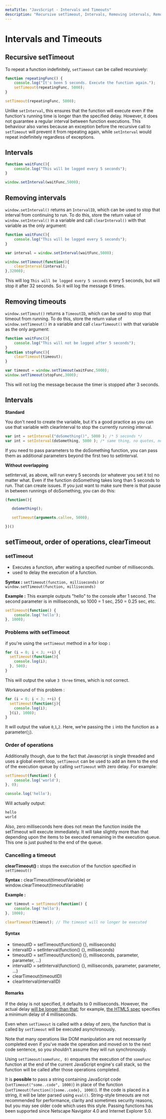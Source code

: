 ```yaml
---
metaTitle: "JavsScript - Intervals and Timeouts"
description: "Recursive setTimeout, Intervals, Removing intervals, Removing timeouts, Intervals, setTimeout, order of operations, clearTimeout"
---
```


# Intervals and Timeouts



## Recursive setTimeout


To repeat a function indefinitely, `setTimeout` can be called recursively:

```js
function repeatingFunc() {
    console.log("It's been 5 seconds. Execute the function again.");
    setTimeout(repeatingFunc, 5000);
}

setTimeout(repeatingFunc, 5000);

```

Unlike `setInterval`, this ensures that the function will execute even if the function's running time is longer than the specified delay. However, it does not guarantee a regular interval between function executions. This behaviour also varies because an exception before the recursive call to `setTimeout` will prevent it from repeating again, while `setInterval` would repeat indefinitely regardless of exceptions.



## Intervals


```js
function waitFunc(){
    console.log("This will be logged every 5 seconds");
}

window.setInterval(waitFunc,5000);

```



## Removing intervals


`window.setInterval()` returns an `IntervalID`, which can be used to stop that interval from continuing to run. To do this, store the return value of `window.setInterval()` in a variable and call `clearInterval()` with that variable as the only argument:

```js
function waitFunc(){
    console.log("This will be logged every 5 seconds");
}    

var interval = window.setInterval(waitFunc,5000);

window.setTimeout(function(){
    clearInterval(interval);
},32000);

```

This will log `This will be logged every 5 seconds` every 5 seconds, but will stop it after 32 seconds. So it will log the message 6 times.



## Removing timeouts


`window.setTimout()` returns a `TimeoutID`, which can be used to stop that timeout from running. To do this, store the return value of `window.setTimeout()` in a variable and call `clearTimeout()` with that variable as the only argument:

```js
function waitFunc(){
    console.log("This will not be logged after 5 seconds");
}
function stopFunc(){
    clearTimeout(timeout);
}

var timeout = window.setTimeout(waitFunc,5000);
window.setTimeout(stopFunc,3000);

```

This will not log the message because the timer is stopped after 3 seconds.



## Intervals


**Standard**

You don't need to create the variable, but it's a good practice as you can use that variable with clearInterval to stop the currently running interval.

```js
var int = setInterval("doSomething()", 5000 ); /* 5 seconds */
var int = setInterval(doSomething, 5000 ); /* same thing, no quotes, no parens */

```

If you need to pass parameters to the doSomething function, you can pass them as additional parameters beyond the first two to setInterval.

**Without overlapping**

setInterval, as above, will run every 5 seconds (or whatever you set it to) no matter what. Even if the function doSomething takes long than 5 seconds to run. That can create issues. If you just want to make sure there is that pause in between runnings of doSomething, you can do this:

```js
(function(){

   doSomething();

   setTimeout(arguments.callee, 5000);

})()

```



## setTimeout, order of operations, clearTimeout


### setTimeout

- Executes a function, after waiting a specified number of milliseconds.
- used to delay the execution of a function.

**Syntax :** `setTimeout(function, milliseconds)` or `window.setTimeout(function, milliseconds)`

**Example :**  This example outputs "hello" to the console after 1 second.  The second parameter is in milliseconds, so 1000 = 1 sec, 250 = 0.25 sec, etc.

```js
setTimeout(function() {
    console.log('hello');
}, 1000);

```

### Problems with setTimeout

if you're using the `setTimeout` method in a for loop **:**

```js
for (i = 0; i < 3; ++i) {
  setTimeout(function(){
    console.log(i);
  }, 500);
}

```

This will output the value `3 three` times, which is not correct.

Workaround of this problem :

```js
for (i = 0; i < 3; ++i) {
  setTimeout(function(j){
    console.log(i);
  }(i), 1000);
}

```

It will output the value `0`,`1`,`2`. Here, we’re passing the `i` into the function as a parameter(`j`).

### Order of operations

Additionally though, due to the fact that Javascript is single threaded and uses a global event loop, `setTimeout` can be used to add an item to the end of the execution queue by calling `setTimeout` with zero delay.  For example:

```js
setTimeout(function() {
    console.log('world');
}, 0);

console.log('hello');

```

Will actually output:

```js
hello
world

```

Also, zero milliseconds here does not mean the function inside the setTimeout will execute immediately. It will take slightly more than that depending upon the items to be executed remaining in the execution queue. This one is just pushed to the end of the queue.

### Cancelling a timeout

**clearTimeout() :** stops the execution of the function specified in `setTimeout()`

**Syntax :** clearTimeout(timeoutVariable) or window.clearTimeout(timeoutVariable)

**Example :**

```js
var timeout = setTimeout(function() {
    console.log('hello');
}, 1000);

clearTimeout(timeout); // The timeout will no longer be executed

```



#### Syntax


- timeoutID = setTimeout(function() {}, milliseconds)
- intervalID = setInterval(function() {}, milliseconds)
- timeoutID = setTimeout(function() {}, milliseconds, parameter, parameter, ...)
- intervalID = setInterval(function() {}, milliseconds, parameter, parameter, ...)
- clearTimeout(timeoutID)
- clearInterval(intervalID)



#### Remarks


If the delay is not specified, it defaults to 0 milliseconds. However, the actual delay [will be longer than that](https://developer.mozilla.org/en-US/docs/Web/API/WindowTimers/setTimeout#Reasons_for_delays_longer_than_specified); for example, [the HTML5 spec](https://html.spec.whatwg.org/multipage/webappapis.html#timers) specifies a minimum delay of 4 milliseconds.

Even when `setTimeout` is called with a delay of zero, the function that is called by `setTimeout` will be executed asynchronously.

Note that many operations like DOM manipulation are not necessarily completed even if you've made the operation and moved on to the next code sentence, so you shouldn't assume they will run synchronously.

Using `setTimeout(someFunc, 0)` enqueues the execution of the `someFunc` function at the end of the current JavaScript engine's call stack, so the function will be called after those operations completed.

It is **possible** to pass a string containing JavaScript code (`setTimeout("some..code", 1000)`) in place of the function (`setTimeout(function(){some..code}, 1000)`). If the code is placed in a string, it will be later parsed using `eval()`. String-style timeouts are not recommended for performance, clarity and sometimes security reasons, but you may see older code which uses this style. Passing functions has been supported since Netscape Navigator 4.0 and Internet Explorer 5.0.

